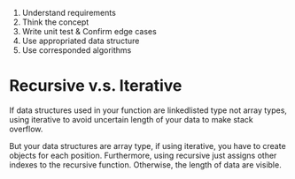 1. Understand requirements
2. Think the concept
3. Write unit test & Confirm edge cases
4. Use appropriated data structure
5. Use corresponded algorithms

# Recursive v.s. Iterative
If data structures used in your function are linkedlisted type not array types, using iterative to avoid uncertain length of your data to make stack overflow.

But your data structures are array type, if using iterative, you have to create objects for each position. Furthermore, using recursive just assigns other indexes to the recursive function. Otherwise, the length of data are visible.
